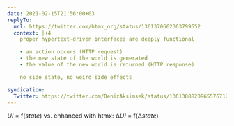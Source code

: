 ```yaml
---
date: 2021-02-15T21:56:00+03
replyTo:
  url: https://twitter.com/htmx_org/status/1361370662363799552
  context: |+4
    proper hypertext-driven interfaces are deeply functional

	- an action occurs (HTTP request) 
	- the new state of the world is generated
	- the value of the new world is returned (HTTP response)

	no side state, no weird side effects

syndication:
  Twitter: https://twitter.com/DenizAksimsek/status/1361388820965576712
---
```


<var>UI</var> = f(<var>state</var>)
vs. enhanced with htmx: Δ<var>UI</var> = f(Δ<var>state</var>)
